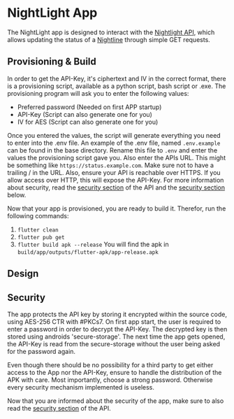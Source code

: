 # NightLight App

The NightLight app is designed to interact with the [Nightlight API](https://github.com/inflac/NightLight),
which allows updating the status of a [Nightline](https://nightlines.eu/) through simple GET requests.

## Provisioning & Build
In order to get the API-Key, it's ciphertext and IV in the correct format, there is a
provisioning script, available as a python script, bash script or .exe.
The provisioning program will ask you to enter the following values:
* Preferred password (Needed on first APP startup)
* API-Key (Script can also generate one for you)
* IV for AES (Script can also generate one for you)

Once you entered the values, the script will generate everything you need to enter into the .env file.
An example of the .env file, named `.env.example` can be found in the base directory. Rename this
file to `.env` and enter the values the provisioning script gave you. Also enter the APIs URL.
This might be something like `https://status.example.com`. Make sure not to have a trailing / in the URL.
Also, ensure your API is reachable over HTTPS. If you allow access over HTTP, this will expose the API-Key.
For more information about security, read the [security section](https://github.com/inflac/NightLight#security-notes) of
the API and the [security section](#security) below.

Now that your app is provisioned, you are ready to build it. Therefor, run the following commands:
1. `flutter clean`
2. `flutter pub get`
3. `flutter build apk --release`
You will find the apk in `build/app/outputs/flutter-apk/app-release.apk`

## Design

## Security
The app protects the API key by storing it encrypted within the source code, using AES-256 CTR with #PKCs7.
On first app start, the user is required to enter a password in order to decrypt the API-Key.
The decrypted key is then stored using androids 'secure-storage'. The next time the app gets opened,
the API-Key is read from the secure-storage without the user being asked for the password again.

Even though there should be no possibility for a third party to get either access to the App nor the API-Key,
ensure to handle the distribution of the APK with care. Most importantly, choose a strong password. Otherwise
every security mechanism implemented is useless.

Now that you are informed about the security of the app, make sure to also read the [security section](https://github.com/inflac/NightLight#security-notes) of the API.

